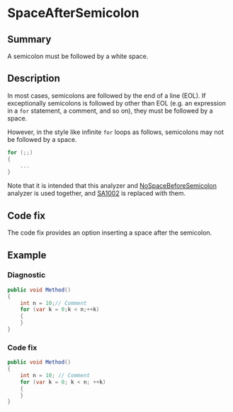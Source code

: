 # SpaceAfterSemicolon

## Summary

A semicolon must be followed by a white space.

## Description

In most cases, semicolons are followed by the end of
 a line (EOL). If exceptionally semicolons is followed by
other than EOL (e.g. an expression in a `for` statement,
a comment, and so on), they must be followed by a space.

However, in the style like infinite `for` loops as follows,
semicolons may not be followed by a space.

```csharp
for (;;)
{
    ...
}
```

Note that it is intended that this analyzer and
[NoSpaceBeforeSemicolon](../NoSpaceBeforeSemicolon.md)
analyzer is used together, and
[SA1002](https://github.com/DotNetAnalyzers/StyleCopAnalyzers/blob/master/documentation/SA1002.md)
 is replaced with them.

## Code fix

The code fix provides an option inserting a space after the semicolon.

## Example

### Diagnostic

```csharp
public void Method()
{
    int n = 10;// Comment
    for (var k = 0;k < n;++k)
    {
    }
}
```

### Code fix

```csharp
public void Method()
{
    int n = 10; // Comment
    for (var k = 0; k < n; ++k)
    {
    }
}
```
